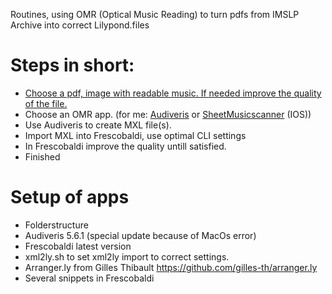 Routines, using OMR (Optical Music Reading)  to turn pdfs from IMSLP Archive into correct Lilypond.files
# Steps in short: 
- [Choose a pdf, image with readable music. If needed improve the quality of the file.](pdfquality.md)
- Choose an OMR app. (for me: [Audiveris](https://github.com/Audiveris/audiveris) or [SheetMusicscanner](https://sheetmusicscanner.com/) (IOS))
- Use Audiveris to create MXL file(s).
- Import MXL into Frescobaldi, use optimal CLI settings
- In Frescobaldi improve the quality untill satisfied.
- Finished

# Setup of apps
- Folderstructure
- Audiveris 5.6.1 (special update because of MacOs error)
- Frescobaldi latest version
- xml2ly.sh to set xml2ly import to correct settings. 
- Arranger.ly from Gilles Thibault https://github.com/gilles-th/arranger.ly
- Several snippets in Frescobaldi 

